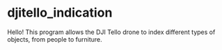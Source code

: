 # djitello_indication
Hello!
This program allows the DJI Tello drone to index different types of objects, from people to furniture.

